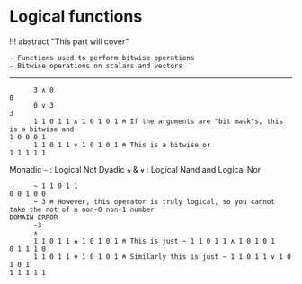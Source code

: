 # Logical functions

!!! abstract "This part will cover"

    - Functions used to perform bitwise operations
    - Bitwise operations on scalars and vectors

---

```apl
      3 ∧ 0
0
      0 ∨ 3
3
      1 1 0 1 1 ∧ 1 0 1 0 1 ⍝ If the arguments are "bit mask"s, this is a bitwise and
1 0 0 0 1
      1 1 0 1 1 ∨ 1 0 1 0 1 ⍝ This is a bitwise or
1 1 1 1 1
```

Monadic `~` : Logical Not
Dyadic `⍲` & `⍱` : Logical Nand and Logical Nor
```apl
      ~ 1 1 0 1 1
0 0 1 0 0
      ~ 3 ⍝ However, this operator is truly logical, so you cannot take the not of a non-0 non-1 number
DOMAIN ERROR
      ~3
      ∧
      1 1 0 1 1 ⍲ 1 0 1 0 1 ⍝ This is just ~ 1 1 0 1 1 ∧ 1 0 1 0 1
0 1 1 1 0
      1 1 0 1 1 ⍱ 1 0 1 0 1 ⍝ Similarly this is just ~ 1 1 0 1 1 ∨ 1 0 1 0 1
1 1 1 1 1
```
